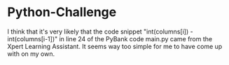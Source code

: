 # Python-Challenge

I think that it's very likely that the code snippet "int(columns[i]) - int(columns[i-1])" in line 24 of the PyBank code main.py came from the Xpert Learning Assistant. It seems way too simple for me to have come up with on my own.
